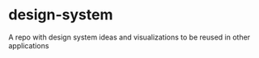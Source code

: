# design-system
A repo with design system ideas and visualizations to be reused in other applications
